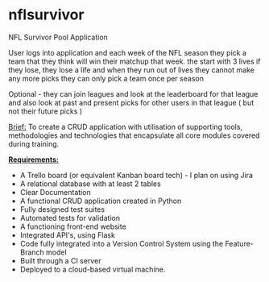 # nflsurvivor
NFL Survivor Pool Application

User logs into application and each week of the NFL season they pick a team that they think will win their matchup that week.
the start with 3 lives
if they lose, they lose a life and when they run out of lives they cannot make any more picks
they can only pick a team once per season

Optional - they can join leagues and look at the leaderboard for that league and also look at past and present picks for other users in that league ( but not their future picks ) 

<u>Brief:</u> 
To create a CRUD application with utilisation of supporting tools,
methodologies and technologies that encapsulate all core modules
covered during training. 

<b><u>Requirements:</u></b>
* A Trello board (or equivalent Kanban board tech) - I plan on using Jira
* A relational database with at least 2 tables
* Clear Documentation
* A functional CRUD application created in Python
* Fully designed test suites
* Automated tests for validation
* A functioning front-end website
* Integrated API's, using Flask
* Code fully integrated into a Version Control System using the Feature-Branch model
* Built through a CI server 
* Deployed to a cloud-based virtual machine.
